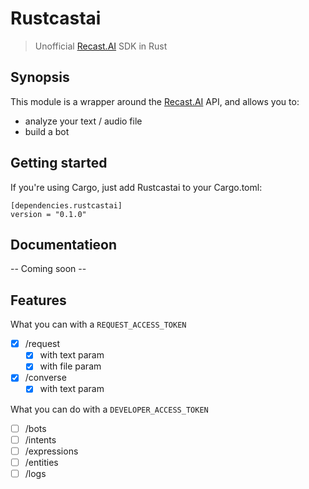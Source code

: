# Rustcastai

> Unofficial [Recast.AI](https://recast.ai) SDK in Rust

## Synopsis

This module is a wrapper around the [Recast.AI](https://recast.ai) API, and allows you to:
* analyze your text / audio file
* build a bot

## Getting started

If you're using Cargo, just add Rustcastai to your Cargo.toml:

```
[dependencies.rustcastai]
version = "0.1.0"
```

## Documentatieon

-- Coming soon --

## Features

What you can with a `REQUEST_ACCESS_TOKEN`
- [x] /request
  - [x] with text param
  - [x] with file param
- [x] /converse
  - [x] with text param

What you can do with a `DEVELOPER_ACCESS_TOKEN`
- [ ] /bots
- [ ] /intents
- [ ] /expressions
- [ ] /entities
- [ ] /logs
